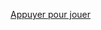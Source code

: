<p><a title="Game" target="_blank" href="https://kuangdun.github.io/OwlBear/">Appuyer pour jouer</a></p
